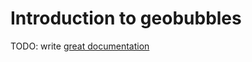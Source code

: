 # Introduction to geobubbles

TODO: write [great documentation](http://jacobian.org/writing/what-to-write/)
